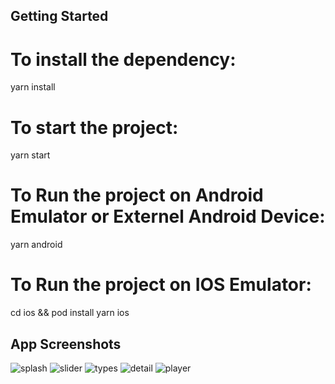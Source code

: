 
## Getting Started
# To install the dependency:
yarn install

# To start the project:
yarn start

# To Run the project on Android Emulator or Externel Android Device:
yarn android

# To Run the project on IOS Emulator:
cd ios && pod install
yarn ios


## App Screenshots


![splash](https://user-images.githubusercontent.com/121944629/216050555-d11d283d-274a-4c24-b541-55b9224ee9f2.png)
![slider](https://user-images.githubusercontent.com/121944629/216050568-1a2662a7-2e75-41ef-bd02-32703f965c18.png)
![types](https://user-images.githubusercontent.com/121944629/216050591-b5a89893-9ce9-4837-9556-e12966cada58.png)
![detail](https://user-images.githubusercontent.com/121944629/216050602-bbcfba13-47cc-465e-9216-9bba9c8575ad.png)
![player](https://user-images.githubusercontent.com/121944629/216050614-f00744a2-fd88-49b2-b17a-cf8d5fce31be.png)
